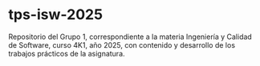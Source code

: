 # tps-isw-2025
Repositorio del Grupo 1, correspondiente a la materia Ingeniería y Calidad de Software, curso 4K1, año 2025, con contenido y desarrollo de los trabajos prácticos de la asignatura.
